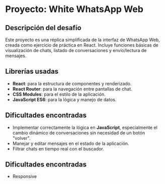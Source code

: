 # Proyecto: White WhatsApp Web

## Descripción del desafío
Este proyecto es una réplica simplificada de la interfaz de WhatsApp Web, creada como ejercicio de práctica en React.
Incluye funciones básicas de visualización de chats, listado de conversaciones y envío/lectura de mensajes.

## Librerías usadas
- **React**: para la estructura de componentes y renderizado.
- **React Router**: para la navegación entre pantallas de chat.
- **CSS Modules**: para el estilo de la aplicación.
- **JavaScript ES6**: para la lógica y manejo de datos.

## Dificultades encontradas
- Implementar correctamente la lógica en **JavaScript**, especialmente el cambio dinámico de conversaciones sin necesidad de un botón "volver".
- Manejar y editar mensajes en el estado de la aplicación.
- Filtrar chats en tiempo real con el buscador.
## Dificultades encontradas
- Responsive 